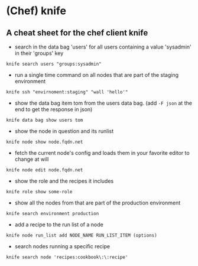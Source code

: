 # (Chef) knife

## A cheat sheet for the chef client knife

* search in the data bag 'users' for all users containing a value 'sysadmin' in their 'groups' key

```knife search users "groups:sysadmin"```

* run a single time command on all nodes that are part of the staging environment

```knife ssh "envirnoment:staging" "wall 'hello'"```

* show the data bag item tom from the users data bag.
(add ```-F json``` at the end to get the response in json)

```knife data bag show users tom```

* show the node in question and its runlist

```knife node show node.fqdn.net```

* fetch the current node's config and loads them in your favorite editor to change at will

```knife node edit node.fqdn.net```

* show the role and the recipes it includes

```knife role show some-role```

* show all the nodes from that are part of the production environment

```knife search environment production```

* add a recipe to the run list of a node

```knife node run_list add NODE_NAME RUN_LIST_ITEM (options)```

* search nodes running a specific recipe

```knife search node 'recipes:cookbook\:\:recipe'```
